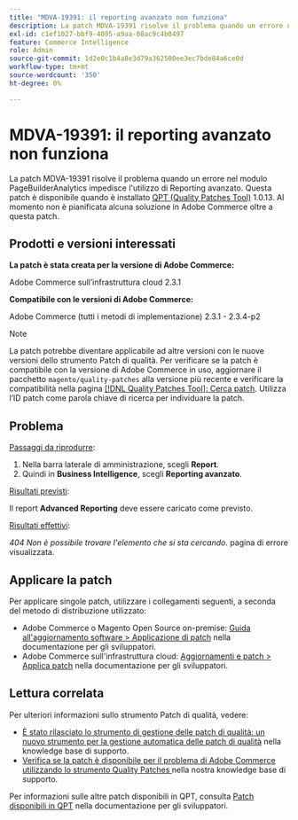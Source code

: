 ```yaml
---
title: "MDVA-19391: il reporting avanzato non funziona"
description: La patch MDVA-19391 risolve il problema quando un errore nel modulo PageBuilderAnalytics impedisce l'utilizzo di Reporting avanzato. Questa patch è disponibile quando è installato [Quality Patches Tool (QPT)](https://devdocs.magento.com/guides/v2.4/comp-mgr/patching.html#mqp) 1.0.13. Al momento non è pianificata alcuna soluzione in Adobe Commerce oltre a questa patch.
exl-id: c1ef1027-bbf9-4095-a9aa-08ac9c4b0497
feature: Commerce Intelligence
role: Admin
source-git-commit: 1d2e0c1b4a8e3d79a362500ee3ec7bde84a6ce0d
workflow-type: tm+mt
source-wordcount: '350'
ht-degree: 0%

---
```


# MDVA-19391: il reporting avanzato non funziona

La patch MDVA-19391 risolve il problema quando un errore nel modulo PageBuilderAnalytics impedisce l&#39;utilizzo di Reporting avanzato. Questa patch è disponibile quando è installato [QPT (Quality Patches Tool)](https://devdocs.magento.com/guides/v2.4/comp-mgr/patching.html#mqp) 1.0.13. Al momento non è pianificata alcuna soluzione in Adobe Commerce oltre a questa patch.

## Prodotti e versioni interessati

**La patch è stata creata per la versione di Adobe Commerce:**

Adobe Commerce sull’infrastruttura cloud 2.3.1

**Compatibile con le versioni di Adobe Commerce:**

Adobe Commerce (tutti i metodi di implementazione) 2.3.1 - 2.3.4-p2

>[!NOTE]
>
>La patch potrebbe diventare applicabile ad altre versioni con le nuove versioni dello strumento Patch di qualità. Per verificare se la patch è compatibile con la versione di Adobe Commerce in uso, aggiornare il pacchetto `magento/quality-patches` alla versione più recente e verificare la compatibilità nella pagina [[!DNL Quality Patches Tool]: Cerca patch](https://devdocs.magento.com/quality-patches/tool.html#patch-grid). Utilizza l’ID patch come parola chiave di ricerca per individuare la patch.

## Problema

<u>Passaggi da riprodurre</u>:

1. Nella barra laterale di amministrazione, scegli **Report**.
1. Quindi in **Business Intelligence**, scegli **Reporting avanzato**.

<u>Risultati previsti</u>:

Il report **Advanced Reporting** deve essere caricato come previsto.

<u>Risultati effettivi</u>:

*404 Non è possibile trovare l&#39;elemento che si sta cercando.* pagina di errore visualizzata.

## Applicare la patch

Per applicare singole patch, utilizzare i collegamenti seguenti, a seconda del metodo di distribuzione utilizzato:

* Adobe Commerce o Magento Open Source on-premise: [Guida all&#39;aggiornamento software > Applicazione di patch](https://devdocs.magento.com/guides/v2.4/comp-mgr/patching/mqp.html) nella documentazione per gli sviluppatori.
* Adobe Commerce sull&#39;infrastruttura cloud: [Aggiornamenti e patch > Applica patch](https://devdocs.magento.com/cloud/project/project-patch.html) nella documentazione per gli sviluppatori.

## Lettura correlata

Per ulteriori informazioni sullo strumento Patch di qualità, vedere:

* [È stato rilasciato lo strumento di gestione delle patch di qualità: un nuovo strumento per la gestione automatica delle patch di qualità](/help/announcements/adobe-commerce-announcements/magento-quality-patches-released-new-tool-to-self-serve-quality-patches.md) nella knowledge base di supporto.
* [Verifica se la patch è disponibile per il problema di Adobe Commerce utilizzando lo strumento Quality Patches ](/help/support-tools/patches-available-in-qpt-tool/check-patch-for-magento-issue-with-magento-quality-patches.md) nella nostra knowledge base di supporto.

Per informazioni sulle altre patch disponibili in QPT, consulta [Patch disponibili in QPT](https://devdocs.magento.com/quality-patches/tool.html#patch-grid) nella documentazione per gli sviluppatori.
